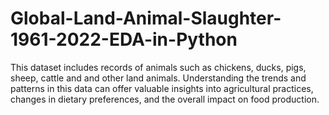 # Global-Land-Animal-Slaughter-1961-2022-EDA-in-Python
This dataset includes records of animals such as chickens, ducks, pigs, sheep, cattle and and other land animals. Understanding the trends and patterns in this data can offer valuable insights into agricultural practices, changes in dietary preferences, and the overall impact on food production.
